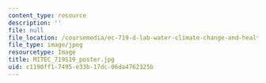 ```yaml
---
content_type: resource
description: ''
file: null
file_location: /coursemedia/ec-719-d-lab-water-climate-change-and-health-spring-2019/c1190ff17495e33b17dc06da4762325b_MITEC_719S19_poster.jpg
file_type: image/jpeg
resourcetype: Image
title: MITEC_719S19_poster.jpg
uid: c1190ff1-7495-e33b-17dc-06da4762325b
---
```

